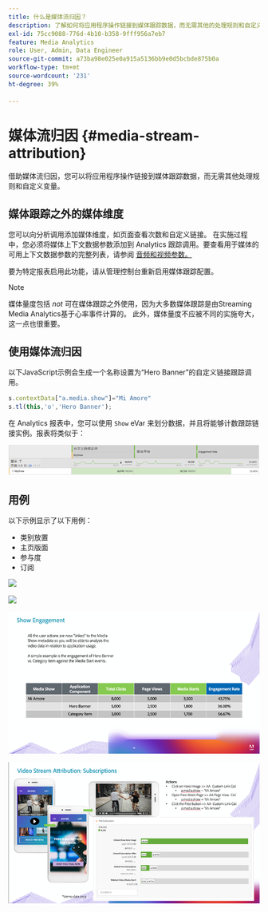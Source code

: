 ```yaml
---
title: 什么是媒体流归因？
description: 了解如何将应用程序操作链接到媒体跟踪数据，而无需其他的处理规则和自定义变量。
exl-id: 75cc9088-776d-4b10-b358-9fff956a7eb7
feature: Media Analytics
role: User, Admin, Data Engineer
source-git-commit: a73ba98e025e0a915a5136bb9e0d5bcbde875b0a
workflow-type: tm+mt
source-wordcount: '231'
ht-degree: 39%

---
```


# 媒体流归因 {#media-stream-attribution}

借助媒体流归因，您可以将应用程序操作链接到媒体跟踪数据，而无需其他处理规则和自定义变量。

## 媒体跟踪之外的媒体维度

您可以向分析调用添加媒体维度，如页面查看次数和自定义链接。 在实施过程中，您必须将媒体上下文数据参数添加到 Analytics 跟踪调用。要查看用于媒体的可用上下文数据参数的完整列表，请参阅 [音频和视频参数。](/help/implementation/variables/audio-video-parameters.md)

要为特定报表启用此功能，请从管理控制台重新启用媒体跟踪配置。

>[!NOTE]
>
>媒体量度包括 _not_ 可在媒体跟踪之外使用，因为大多数媒体跟踪是由Streaming Media Analytics基于心率事件计算的。 此外，媒体量度不应被不同的实施夸大，这一点也很重要。

## 使用媒体流归因

以下JavaScript示例会生成一个名称设置为“Hero Banner”的自定义链接跟踪调用。

```javascript
s.contextData["a.media.show"]="Mi Amore"
s.tl(this,'o','Hero Banner');
```

在 Analytics 报表中，您可以使用 `Show` eVar 来划分数据，并且将能够计数跟踪链接实例。报表将类似于：

![](/assets/myShow-rpt-1.png)

## 用例

以下示例显示了以下用例：

* 类别放置
* 主页版面
* 参与度
* 订阅

![](/assets/vid-stream-attr-category.png)

![](/assets/vid-stream-attr-hero.png)

![](/assets/show-engagement.png)

![](/assets/vid-stream-attr-subs.png)
